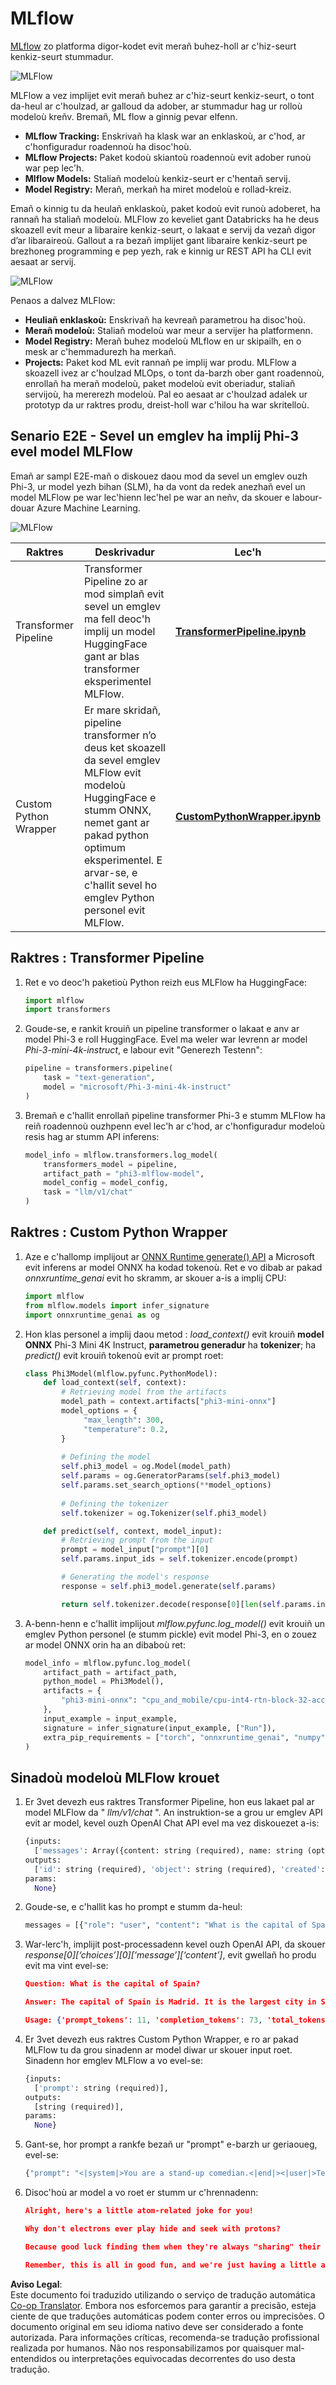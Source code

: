 <!--
CO_OP_TRANSLATOR_METADATA:
{
  "original_hash": "f61c383bbf0c3dac97e43f833c258731",
  "translation_date": "2025-05-09T18:36:26+00:00",
  "source_file": "md/02.Application/01.TextAndChat/Phi3/E2E_Phi-3-MLflow.md",
  "language_code": "br"
}
-->
# MLflow

[MLflow](https://mlflow.org/) zo platforma digor-kodet evit merañ buhez-holl ar c'hiz-seurt kenkiz-seurt stummadur.

![MLFlow](../../../../../../translated_images/MlFlowmlops.e5d74ef39e988d267f5da3174105d728e556b25cee7d686689174acb1f07a11a.br.png)

MLFlow a vez implijet evit merañ buhez ar c'hiz-seurt kenkiz-seurt, o tont da-heul ar c'houlzad, ar galloud da adober, ar stummadur hag ur rolloù modeloù kreñv. Bremañ, ML flow a ginnig pevar elfenn.

- **MLflow Tracking:** Enskrivañ ha klask war an enklaskoù, ar c'hod, ar c'honfiguradur roadennoù ha disoc'hoù.
- **MLflow Projects:** Paket kodoù skiantoù roadennoù evit adober runoù war pep lec'h.
- **Mlflow Models:** Staliañ modeloù kenkiz-seurt er c'hentañ servij.
- **Model Registry:** Merañ, merkañ ha miret modeloù e rollad-kreiz.

Emañ o kinnig tu da heulañ enklaskoù, paket kodoù evit runoù adoberet, ha rannañ ha staliañ modeloù. MLFlow zo keveliet gant Databricks ha he deus skoazell evit meur a libaraire kenkiz-seurt, o lakaat e servij da vezañ digor d’ar libaraireoù. Gallout a ra bezañ implijet gant libaraire kenkiz-seurt pe brezhoneg programming e pep yezh, rak e kinnig ur REST API ha CLI evit aesaat ar servij.

![MLFlow](../../../../../../translated_images/MLflow2.74e3f1a430b83b5379854d81f4d2d125b6e5a0f35f46b57625761d1f0597bc53.br.png)

Penaos a dalvez MLFlow:

- **Heuliañ enklaskoù:** Enskrivañ ha kevreañ parametrou ha disoc'hoù.
- **Merañ modeloù:** Staliañ modeloù war meur a servijer ha platformenn.
- **Model Registry:** Merañ buhez modeloù MLflow en ur skipailh, en o mesk ar c'hemmadurezh ha merkañ.
- **Projects:** Paket kod ML evit rannañ pe implij war produ.
MLFlow a skoazell ivez ar c'houlzad MLOps, o tont da-barzh ober gant roadennoù, enrollañ ha merañ modeloù, paket modeloù evit oberiadur, staliañ servijoù, ha mererezh modeloù. Pal eo aesaat ar c'houlzad adalek ur prototyp da ur raktres produ, dreist-holl war c'hilou ha war skritelloù.

## Senario E2E - Sevel un emglev ha implij Phi-3 evel model MLFlow

Emañ ar sampl E2E-mañ o diskouez daou mod da sevel un emglev ouzh Phi-3, ur model yezh bihan (SLM), ha da vont da redek anezhañ evel un model MLFlow pe war lec'hienn lec'hel pe war an neñv, da skouer e labour-douar Azure Machine Learning.

![MLFlow](../../../../../../translated_images/MlFlow1.03b29de8b4a8f3706a3e7b229c94a81ece6e3ba983c78592ed332f3ef6efcfe0.br.png)

| Raktres | Deskrivadur | Lec'h |
| ------------ | ----------- | -------- |
| Transformer Pipeline | Transformer Pipeline zo ar mod simplañ evit sevel un emglev ma fell deoc'h implij un model HuggingFace gant ar blas transformer eksperimentel MLFlow. | [**TransformerPipeline.ipynb**](../../../../../../code/06.E2E/E2E_Phi-3-MLflow_TransformerPipeline.ipynb) |
| Custom Python Wrapper | Er mare skridañ, pipeline transformer n’o deus ket skoazell da sevel emglev MLFlow evit modeloù HuggingFace e stumm ONNX, nemet gant ar pakad python optimum eksperimentel. E arvar-se, e c'hallit sevel ho emglev Python personel evit MLFlow. | [**CustomPythonWrapper.ipynb**](../../../../../../code/06.E2E/E2E_Phi-3-MLflow_CustomPythonWrapper.ipynb) |

## Raktres : Transformer Pipeline

1. Ret e vo deoc'h paketioù Python reizh eus MLFlow ha HuggingFace:

    ``` Python
    import mlflow
    import transformers
    ```

2. Goude-se, e rankit krouiñ un pipeline transformer o lakaat e anv ar model Phi-3 e roll HuggingFace. Evel ma weler war levrenn ar model _Phi-3-mini-4k-instruct_, e labour evit "Generezh Testenn":

    ``` Python
    pipeline = transformers.pipeline(
        task = "text-generation",
        model = "microsoft/Phi-3-mini-4k-instruct"
    )
    ```

3. Bremañ e c'hallit enrollañ pipeline transformer Phi-3 e stumm MLFlow ha reiñ roadennoù ouzhpenn evel lec'h ar c'hod, ar c'honfiguradur modeloù resis hag ar stumm API inferens:

    ``` Python
    model_info = mlflow.transformers.log_model(
        transformers_model = pipeline,
        artifact_path = "phi3-mlflow-model",
        model_config = model_config,
        task = "llm/v1/chat"
    )
    ```

## Raktres : Custom Python Wrapper

1. Aze e c'hallomp implijout ar [ONNX Runtime generate() API](https://github.com/microsoft/onnxruntime-genai) a Microsoft evit inferens ar model ONNX ha kodad tokenoù. Ret e vo dibab ar pakad _onnxruntime_genai_ evit ho skramm, ar skouer a-is a implij CPU:

    ``` Python
    import mlflow
    from mlflow.models import infer_signature
    import onnxruntime_genai as og
    ```

1. Hon klas personel a implij daou metod : _load_context()_ evit krouiñ **model ONNX** Phi-3 Mini 4K Instruct, **parametrou generadur** ha **tokenizer**; ha _predict()_ evit krouiñ tokenoù evit ar prompt roet:

    ``` Python
    class Phi3Model(mlflow.pyfunc.PythonModel):
        def load_context(self, context):
            # Retrieving model from the artifacts
            model_path = context.artifacts["phi3-mini-onnx"]
            model_options = {
                 "max_length": 300,
                 "temperature": 0.2,         
            }
        
            # Defining the model
            self.phi3_model = og.Model(model_path)
            self.params = og.GeneratorParams(self.phi3_model)
            self.params.set_search_options(**model_options)
            
            # Defining the tokenizer
            self.tokenizer = og.Tokenizer(self.phi3_model)
    
        def predict(self, context, model_input):
            # Retrieving prompt from the input
            prompt = model_input["prompt"][0]
            self.params.input_ids = self.tokenizer.encode(prompt)
    
            # Generating the model's response
            response = self.phi3_model.generate(self.params)
    
            return self.tokenizer.decode(response[0][len(self.params.input_ids):])
    ```

1. A-benn-henn e c'hallit implijout _mlflow.pyfunc.log_model()_ evit krouiñ un emglev Python personel (e stumm pickle) evit model Phi-3, en o zouez ar model ONNX orin ha an dibaboù ret:

    ``` Python
    model_info = mlflow.pyfunc.log_model(
        artifact_path = artifact_path,
        python_model = Phi3Model(),
        artifacts = {
            "phi3-mini-onnx": "cpu_and_mobile/cpu-int4-rtn-block-32-acc-level-4",
        },
        input_example = input_example,
        signature = infer_signature(input_example, ["Run"]),
        extra_pip_requirements = ["torch", "onnxruntime_genai", "numpy"],
    )
    ```

## Sinadoù modeloù MLFlow krouet

1. Er 3vet devezh eus raktres Transformer Pipeline, hon eus lakaet pal ar model MLFlow da " _llm/v1/chat_ ". An instruktion-se a grou ur emglev API evit ar model, kevel ouzh OpenAI Chat API evel ma vez diskouezet a-is:

    ``` Python
    {inputs: 
      ['messages': Array({content: string (required), name: string (optional), role: string (required)}) (required), 'temperature': double (optional), 'max_tokens': long (optional), 'stop': Array(string) (optional), 'n': long (optional), 'stream': boolean (optional)],
    outputs: 
      ['id': string (required), 'object': string (required), 'created': long (required), 'model': string (required), 'choices': Array({finish_reason: string (required), index: long (required), message: {content: string (required), name: string (optional), role: string (required)} (required)}) (required), 'usage': {completion_tokens: long (required), prompt_tokens: long (required), total_tokens: long (required)} (required)],
    params: 
      None}
    ```

1. Goude-se, e c'hallit kas ho prompt e stumm da-heul:

    ``` Python
    messages = [{"role": "user", "content": "What is the capital of Spain?"}]
    ```

1. War-lerc'h, implijit post-processadenn kevel ouzh OpenAI API, da skouer _response[0][‘choices’][0][‘message’][‘content’]_, evit gwellañ ho produ evit ma vint evel-se:

    ``` JSON
    Question: What is the capital of Spain?
    
    Answer: The capital of Spain is Madrid. It is the largest city in Spain and serves as the political, economic, and cultural center of the country. Madrid is located in the center of the Iberian Peninsula and is known for its rich history, art, and architecture, including the Royal Palace, the Prado Museum, and the Plaza Mayor.
    
    Usage: {'prompt_tokens': 11, 'completion_tokens': 73, 'total_tokens': 84}
    ```

1. Er 3vet devezh eus raktres Custom Python Wrapper, e ro ar pakad MLFlow tu da grou sinadenn ar model diwar ur skouer input roet. Sinadenn hor emglev MLFlow a vo evel-se:

    ``` Python
    {inputs: 
      ['prompt': string (required)],
    outputs: 
      [string (required)],
    params: 
      None}
    ```

1. Gant-se, hor prompt a rankfe bezañ ur "prompt" e-barzh ur geriaoueg, evel-se:

    ``` Python
    {"prompt": "<|system|>You are a stand-up comedian.<|end|><|user|>Tell me a joke about atom<|end|><|assistant|>",}
    ```

1. Disoc'hoù ar model a vo roet er stumm ur c'hrennadenn:

    ``` JSON
    Alright, here's a little atom-related joke for you!
    
    Why don't electrons ever play hide and seek with protons?
    
    Because good luck finding them when they're always "sharing" their electrons!
    
    Remember, this is all in good fun, and we're just having a little atomic-level humor!
    ```

**Aviso Legal**:  
Este documento foi traduzido utilizando o serviço de tradução automática [Co-op Translator](https://github.com/Azure/co-op-translator). Embora nos esforcemos para garantir a precisão, esteja ciente de que traduções automáticas podem conter erros ou imprecisões. O documento original em seu idioma nativo deve ser considerado a fonte autorizada. Para informações críticas, recomenda-se tradução profissional realizada por humanos. Não nos responsabilizamos por quaisquer mal-entendidos ou interpretações equivocadas decorrentes do uso desta tradução.